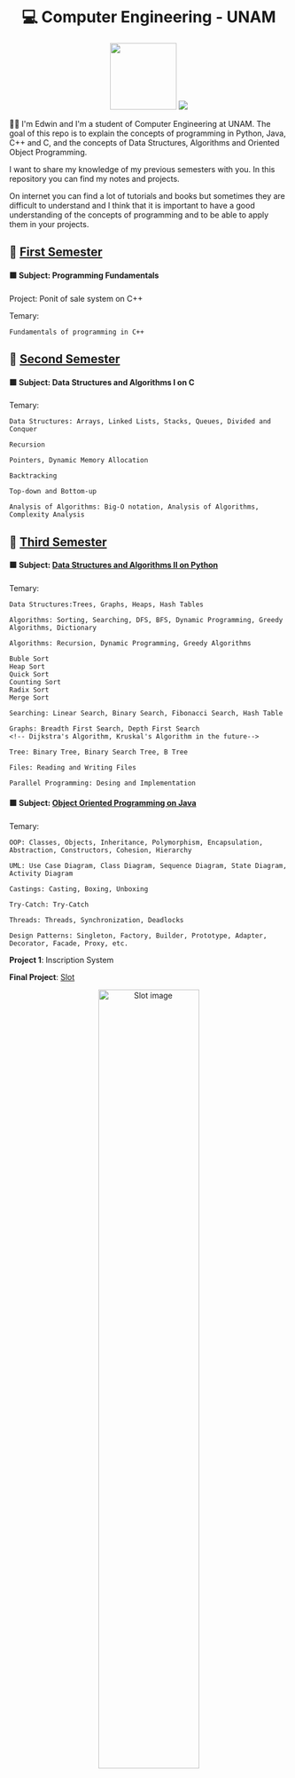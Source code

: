<h1 align="center">💻 Computer Engineering - UNAM</h1>
<p align="center">
  <img src="https://user-images.githubusercontent.com/6312342/163523841-7f03e86c-1e99-4b19-9ca9-2ce06aca55a5.png" height="120px">
  <img src="https://user-images.githubusercontent.com/6312342/163523477-e9bdfbdb-d5f1-4030-a8cc-e9146e86e163.png">
</p>

👨‍💻 I'm Edwin and I'm a student of Computer Engineering at UNAM.
The goal of this repo is to explain the concepts of programming in Python, Java, C++ and C,
and the concepts of Data Structures, Algorithms and Oriented Object Programming.

I want to share my knowledge of my previous semesters with you.
In this repository you can find my notes and projects.

On internet you can find a lot of tutorials and books but sometimes they are difficult to understand and I think that it is important to
have a good understanding of the concepts of programming and to be able to apply them in your projects.


<!-- Primer semestre -->
## 🔴 [First Semester](./First%20Semester)
#### 🟩 Subject: Programming Fundamentals
Project: Ponit of sale system on C++

Temary:

    Fundamentals of programming in C++

<!-- Segundo semestre -->
## 🔴 [Second Semester](./Second%20Semester)
#### 🟩 Subject: Data Structures and Algorithms I on C
Temary:

    Data Structures: Arrays, Linked Lists, Stacks, Queues, Divided and Conquer

    Recursion

    Pointers, Dynamic Memory Allocation

    Backtracking

    Top-down and Bottom-up

    Analysis of Algorithms: Big-O notation, Analysis of Algorithms, Complexity Analysis

## 🔴 [Third Semester](./Third%20Semester)
#### 🟩 Subject: [Data Structures and Algorithms II on Python](./Third%20Semester/Data%20Structures%20and%20Algorithms%20II/)
Temary:

    Data Structures:Trees, Graphs, Heaps, Hash Tables

    Algorithms: Sorting, Searching, DFS, BFS, Dynamic Programming, Greedy Algorithms, Dictionary

    Algorithms: Recursion, Dynamic Programming, Greedy Algorithms

    Buble Sort
    Heap Sort
    Quick Sort
    Counting Sort
    Radix Sort
    Merge Sort

    Searching: Linear Search, Binary Search, Fibonacci Search, Hash Table

    Graphs: Breadth First Search, Depth First Search
    <!-- Dijkstra's Algorithm, Kruskal's Algorithm in the future-->

    Tree: Binary Tree, Binary Search Tree, B Tree

    Files: Reading and Writing Files

    Parallel Programming: Desing and Implementation


#### 🟩 Subject: [Object Oriented Programming on Java](./Third%20Semester/Oriented%20Object%20Programming/)
Temary:

    OOP: Classes, Objects, Inheritance, Polymorphism, Encapsulation, Abstraction, Constructors, Cohesion, Hierarchy

    UML: Use Case Diagram, Class Diagram, Sequence Diagram, State Diagram, Activity Diagram

    Castings: Casting, Boxing, Unboxing

    Try-Catch: Try-Catch

    Threads: Threads, Synchronization, Deadlocks

    Design Patterns: Singleton, Factory, Builder, Prototype, Adapter, Decorator, Facade, Proxy, etc.

**Project 1**: Inscription System

**Final Project**: [Slot](https://github.com/EdwinSanFI/Project-Slot)
<div align="center">
  <img src="https://user-images.githubusercontent.com/6312342/170311333-cc499e49-d6ae-441f-8fc9-b997a683968c.png" alt="Slot image" width=60%>
</div>


## 🔴 [Fourth Semester](./Fourth%20Semester)
#### It will start in August 2022
